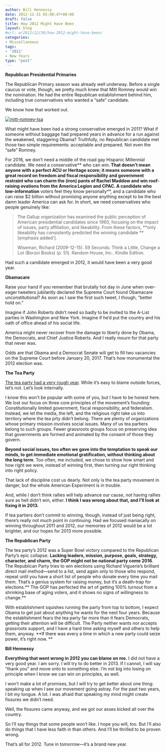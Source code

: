 ```yaml
---
author: Bill Hennessy
date: 2012-12-31 05:00:47+00:00
draft: false
title: How 2012 Might Have Been
layout: blog
#url: e/2012/12/30/how-2012-might-have-been/
categories:
- Miscellaneous
tags:
- '2012'
- New Years
type: "post"
---
```


**Republican Presidential Primaries**

The Republican Primary season was already well underway. Before a single caucus or vote, though, we pretty much knew that Mitt Romney would win the nomination. He had the entire Republican establishment behind him, including true conservatives who wanted a “safe” candidate. 

We know how that worked out.

[![mitt-romney-tsa](https://ludicrite.files.wordpress.com/2012/12/mitt-romney-tsa_thumb.jpg)
](https://ludicrite.files.wordpress.com/2012/12/mitt-romney-tsa.jpg)

What might have been had a strong conservative emerged in 2011? What if someone without baggage had prepared years in advance for a run against the weakened, staggering Obama? Truthfully, no Republican candidate met those two simple requirements: acceptable and prepared. Not even the “safe” Romney.

For 2016, we don’t need a middle of the road gay Hispanic Millennial candidate. We need a conservative** who can _win_**. That doesn’t mean anyone with a perfect ACU or Heritage score; it means someone with a great record on freedom and fiscal responsibility and government restraint who can charm the (iron) pants of Rachel Maddow and win roof-raising ovations from the America Legion and CPAC. A candidate who low-information** voters feel they know personally**, and a candidate who can raise $2 billion without promising anyone anything except to be the best damn leader America can ask for. In short, we need conservatives who people genuinely like:

> The Gallup organization has examined the public perception of American presidential candidates since 1960, focusing on the impact of issues, party affiliation, and likeability. From these factors, **only likeability has consistently predicted the winning candidate **[emphasis added'].
> 
> Wiseman, Richard (2009-12-15). 59 Seconds: Think a Little, Change a Lot (Borzoi Books) (p. 51). Random House, Inc.. Kindle Edition. 
> 
> 

Had such a candidate emerged in 2012, it would have been a very good year.

**Obamacare**

Raise your hand if you remember that brutally hot day in June when over-eager tweeters jubilantly declared the Supreme Court found Obamacare unconstitutional? As soon as I saw the first such tweet, I though, “better hold on.”

Imagine if John Roberts didn’t need so badly to be invited to the A-List parties in Washington and New York. Imagine if he’d put the country and his oath of office ahead of his social life.

America might never recover from the damage to liberty done by Obama, the Democrats, and Chief Justice Roberts. And I really mourn for that party that never was. 

Odds are that Obama and a Democrat Senate will get to fill two vacancies on the Supreme Court before January 20, 2017. That’s how monumental the 2012 election was.

**The Tea Party**

[The tea party had a very rough year](https://www.washingtonpost.com/opinions/the-worst-year-in-washington-the-tea-party/2012/12/28/f41da4d0-4f8b-11e2-950a-7863a013264b_story.html). While it’s easy to blame outside forces, let’s not. Let’s look internally.

I know this won’t be popular with some of you, but I have to be honest here. We lost our focus on three core principles of the movement’s founding: Constitutionally limited government, fiscal responsibility, and federalism. Instead, we let the media, the left, and the religious right take us into territory where the tea prty didn’t belong. There are plenty of organizations whose primary mission involves social issues. Many of us tea partiers belong to such groups. Fewer grassroots groups focus on preserving idea that governments are formed and animated by the consent of those they govern. 

**Beyond social issues, too often we gave into the temptation to speak our minds, to get immediate emotional gratification, without thinking about the long term**. Too often, me included, we chose to show how smart and how right we were, instead of winning first, then turning our right thinking into right policy.

That lack of discipline cost us dearly. Not only is the tea party movement in danger, but the whole American Experiment is in trouble. 

And, while I don’t think rallies will help advance our cause, not having rallies sure as hell didn’t win, either. **I think I was wrong about that, and I’ll look at fixing it in 2013.**

If tea partiers don’t commit to winning, though, instead of just being right, there’s really not much point in continuing. Had we focused maniacally on winning throughout 2011 and 2012, our memories of 2012 would be a lot brighter, and our hopes for 2013 more possible. 

**The Republican Party**

The tea party’s 2012 was a Super Bowl victory compared to the Republican Party’s epic collapse. **Lacking leaders, mission, purpose, goals, strategy, character, and charm, the GOP might not be national party come 2016**. The Republican Party tries to win elections using Richard Viguerie’s brilliant direct mail method—send to a list, send again only to those who respond, repeat until you have a short list of people who donate every time you mail them. That’s a genius system for raising money, but it’s a death-trap for elections.** The GOP has perfected the art of getting 100% turnout from a shrinking base of aging voters, and it shows no signs of willingness to change.**

With establishment squishes running the party from top to bottom, I expect Obama to get just about anything he wants for the next four years. Because the establishment fears the tea party far more than it fears Democrats, getting their attention will be difficult. The Party neither wants nor accepts grassroots support, and I have a hard time asking myself and others to help them, anyway. **If there was every a time in which a new party could seize power, it’s right now. **

**Bill Hennessy**

**Everything that went wrong in 2012 you can blame on me.** I did not have a very good year. I am sorry. I will try to do better in 2013. If I cannot, I will say “thank you” and move onto to something else. I’m not big into losing on principle when I know we can win on principles, as well. 

I won’t make a lot of promises, but I will try to get better about one thing: speaking up when I see our movement going astray. For the past two years, I bit my tongue. A lot. I was afraid that speaking my mind might create fissures we didn’t need. 

Well, the fissures came anyway, and we got our asses kicked all over the country. 

So I’ll say things that some people won’t like. I hope you will, too. But I’ll also do things that I have less faith in than others. And I’ll be thrilled to be proven wrong. 

That’s all for 2012. Tune in tomorrow—it’s a brand new year.
